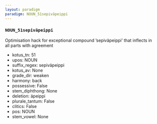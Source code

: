 ```yaml
---
layout: paradigm
paradigm: NOUN_51sepiväpeippi
---
```

### ` NOUN_51sepiväpeippi `

Optimisation hack for exceptional compound ’sepiväpeippi’ that inflects in all parts with agreement
* kotus_tn: 51
* upos: NOUN
* suffix_regex: sepiväpeippi
* kotus_av: None
* grade_dir: weaken
* harmony: back
* possessive: False
* stem_diphthong: None
* deletion: äpeippi
* plurale_tantum: False
* clitics: False
* pos: NOUN
* stem_vowel: None
